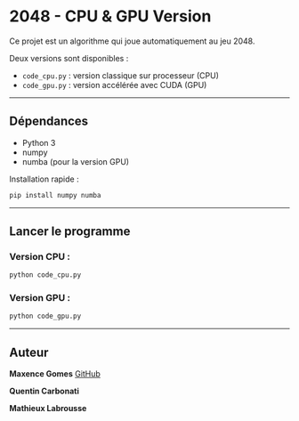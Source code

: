 # 2048 - CPU & GPU Version

Ce projet est un algorithme qui joue automatiquement au jeu 2048.

Deux versions sont disponibles :
- `code_cpu.py` : version classique sur processeur (CPU)
- `code_gpu.py` : version accélérée avec CUDA (GPU)

---

## Dépendances

- Python 3
- numpy
- numba (pour la version GPU)

Installation rapide :

```bash
pip install numpy numba
```

---

## Lancer le programme

### Version CPU :
```bash
python code_cpu.py
```

### Version GPU :
```bash
python code_gpu.py
```

---

## Auteur

**Maxence Gomes**  [GitHub](https://github.com/supergmax)

**Quentin Carbonati**  

**Mathieux Labrousse**  
